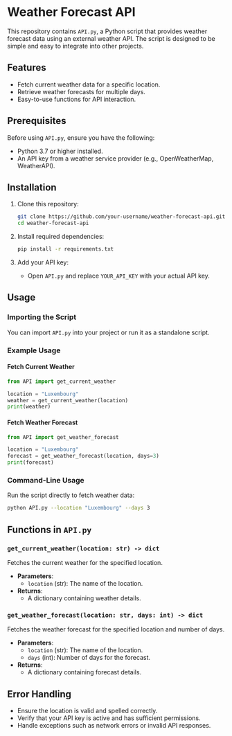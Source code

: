 # Weather Forecast API

This repository contains `API.py`, a Python script that provides weather forecast data using an external weather API. The script is designed to be simple and easy to integrate into other projects.

## Features

- Fetch current weather data for a specific location.
- Retrieve weather forecasts for multiple days.
- Easy-to-use functions for API interaction.

## Prerequisites

Before using `API.py`, ensure you have the following:

- Python 3.7 or higher installed.
- An API key from a weather service provider (e.g., OpenWeatherMap, WeatherAPI).

## Installation

1. Clone this repository:
    ```bash
    git clone https://github.com/your-username/weather-forecast-api.git
    cd weather-forecast-api
    ```

2. Install required dependencies:
    ```bash
    pip install -r requirements.txt
    ```

3. Add your API key:
    - Open `API.py` and replace `YOUR_API_KEY` with your actual API key.

## Usage

### Importing the Script

You can import `API.py` into your project or run it as a standalone script.

### Example Usage

#### Fetch Current Weather
```python
from API import get_current_weather

location = "Luxembourg"
weather = get_current_weather(location)
print(weather)
```

#### Fetch Weather Forecast
```python
from API import get_weather_forecast

location = "Luxembourg"
forecast = get_weather_forecast(location, days=3)
print(forecast)
```

### Command-Line Usage
Run the script directly to fetch weather data:
```bash
python API.py --location "Luxembourg" --days 3
```

## Functions in `API.py`

### `get_current_weather(location: str) -> dict`
Fetches the current weather for the specified location.

- **Parameters**:
  - `location` (str): The name of the location.
- **Returns**:
  - A dictionary containing weather details.

### `get_weather_forecast(location: str, days: int) -> dict`
Fetches the weather forecast for the specified location and number of days.

- **Parameters**:
  - `location` (str): The name of the location.
  - `days` (int): Number of days for the forecast.
- **Returns**:
  - A dictionary containing forecast details.

## Error Handling

- Ensure the location is valid and spelled correctly.
- Verify that your API key is active and has sufficient permissions.
- Handle exceptions such as network errors or invalid API responses.
